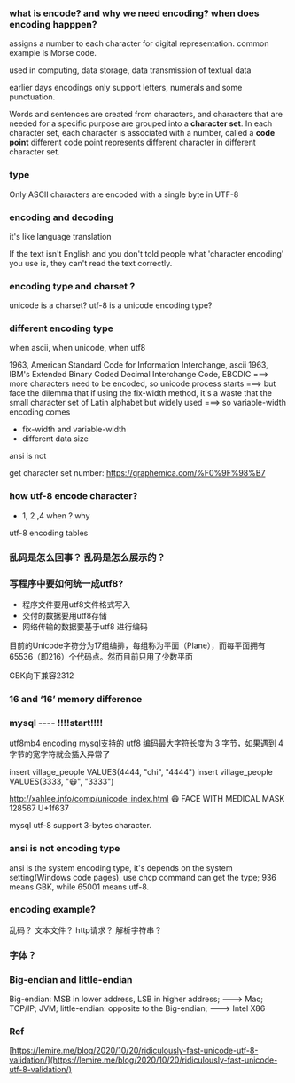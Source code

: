 ### 


### what is encode? and why we need encoding? when does encoding happpen?

assigns a number to each character for digital representation.  common example is Morse code.

used in computing, data storage, data transmission of textual data

earlier days encodings only support letters, numerals and some punctuation.

Words and sentences are created from characters, and characters that are needed for a specific purpose are grouped into a **character set**.  In each character set, each character is associated with a number, called a **code point** different code point represents different character in different character set. 

### type

Only ASCII characters are encoded with a single byte in UTF-8

### encoding and decoding
it's like language translation


If the text isn't English and you don't told people what 'character encoding' you use is, they can't read the text correctly.

### encoding type and charset ? 
unicode is a charset? utf-8 is a unicode encoding type?

### different encoding type
when ascii, when unicode, when utf8

1963, American Standard Code for Information Interchange, ascii
1963,  IBM's Extended Binary Coded Decimal Interchange Code, EBCDIC
===> more characters need to be encoded, so unicode process starts
===> but face the dilemma that if using the fix-width method, it's a waste that the small character set of Latin alphabet but widely used 
===> so variable-width encoding comes

 * fix-width and variable-width
 * different data size

ansi is not 

get character set number: https://graphemica.com/%F0%9F%98%B7

### how utf-8 encode character? 
 * 1, 2 ,4 when ? why

utf-8 encoding tables


### 乱码是怎么回事？ 乱码是怎么展示的？ 

### 写程序中要如何统一成utf8?
 * 程序文件要用utf8文件格式写入
 * 交付的数据要用utf8存储
 * 网络传输的数据要基于utf8 进行编码


目前的Unicode字符分为17组编排，每组称为平面（Plane），而每平面拥有65536（即216）个代码点。然而目前只用了少数平面

GBK向下兼容2312

### 16 and ‘16’ memory difference 

### mysql ---- !!!!start!!!!

utf8mb4 encoding
mysql支持的 utf8 编码最大字符长度为 3 字节，如果遇到 4 字节的宽字符就会插入异常了

insert village_people VALUES(4444, "chi", "4444")
insert village_people VALUES(3333, "😷", "3333")

http://xahlee.info/comp/unicode_index.html
😷 FACE WITH MEDICAL MASK
128567
U+1f637



mysql utf-8 support 3-bytes character.

### ansi is not encoding type
ansi is the system encoding type, it's depends on the system setting(Windows code pages), use chcp command can get the type; 936 means GBK, while 65001 means utf-8. 



### encoding example?
乱码？
文本文件？
http请求？
解析字符串？


### 字体？

### Big-endian and little-endian
Big-endian: MSB in lower address, LSB in higher address; ---> Mac; TCP/IP; JVM;
little-endian: opposite to the Big-endian;   ---> Intel X86



### Ref
[https://lemire.me/blog/2020/10/20/ridiculously-fast-unicode-utf-8-validation/](https://lemire.me/blog/2020/10/20/ridiculously-fast-unicode-utf-8-validation/)